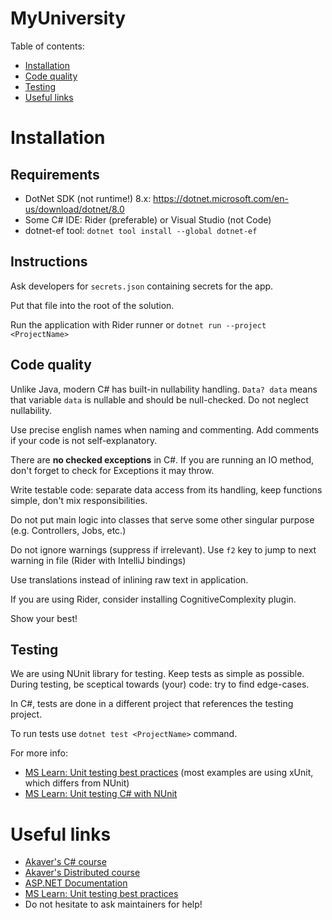 # MyUniversity

Table of contents:

- [Installation](#installation)
- [Code quality](#code-quality)
- [Testing](#testing)
- [Useful links](#useful-links)

# Installation

## Requirements

- DotNet SDK (not runtime!) 8.x: https://dotnet.microsoft.com/en-us/download/dotnet/8.0
- Some C# IDE: Rider (preferable) or Visual Studio (not Code)
- dotnet-ef tool: `dotnet tool install --global dotnet-ef`

## Instructions

Ask developers for `secrets.json` containing secrets for the app.

Put that file into the root of the solution.

Run the application with Rider runner or `dotnet run --project <ProjectName>`

## Code quality

Unlike Java, modern C# has built-in nullability handling.
`Data? data` means that variable `data` is nullable and should be null-checked.
Do not neglect nullability.

Use precise english names when naming and commenting. Add comments if your code is not self-explanatory.

There are **no checked exceptions** in C#.
If you are running an IO method, don't forget to check for Exceptions it may throw.

Write testable code: separate data access from its handling, keep functions simple, don't mix responsibilities.

Do not put main logic into classes that serve some other singular purpose (e.g. Controllers, Jobs, etc.)

Do not ignore warnings (suppress if irrelevant). Use `f2` key to jump to next warning in file (Rider with
IntelliJ bindings)

Use translations instead of inlining raw text in application.

If you are using Rider, consider installing CognitiveComplexity plugin.

Show your best!

## Testing

We are using NUnit library for testing. Keep tests as simple as possible.
During testing, be sceptical towards (your) code: try to find edge-cases.

In C#, tests are done in a different project that references the testing project.

To run tests use `dotnet test <ProjectName>` command.

For more
info:
- [MS Learn: Unit testing best practices](https://learn.microsoft.com/en-us/dotnet/core/testing/unit-testing-best-practices)
  (most examples are using xUnit, which differs from NUnit)
- [MS Learn: Unit testing C# with NUnit](https://learn.microsoft.com/en-us/dotnet/core/testing/unit-testing-with-nunit)

# Useful links

- [Akaver's C# course](https://courses.taltech.akaver.com/csharp/lectures/01-oop-1/)
- [Akaver's Distributed course](https://courses.taltech.akaver.com/web-applications-with-csharp/lectures/01-http/)
- [ASP.NET Documentation](https://learn.microsoft.com/en-us/aspnet/core/?view=aspnetcore-8.0)
- [MS Learn: Unit testing best practices](https://learn.microsoft.com/en-us/dotnet/core/testing/unit-testing-best-practices)
- Do not hesitate to ask maintainers for help!
